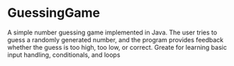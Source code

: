 # GuessingGame
A simple number guessing game implemented in Java. The user tries to guess a randomly generated number, and the program provides feedback whether the guess is too high, too low, or correct. Greate for learning basic input handling, conditionals, and loops
